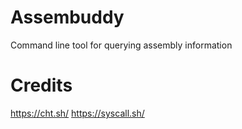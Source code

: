 # Assembuddy
Command line tool for querying assembly information

# Credits
https://cht.sh/
https://syscall.sh/
